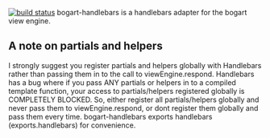 [![build status](https://secure.travis-ci.org/jdc0589/bogart-handlebars.png)](http://travis-ci.org/jdc0589/bogart-handlebars)
bogart-handlebars is a handlebars adapter for the bogart view engine.

## A note on partials and helpers
I strongly suggest you register partials and helpers globally with Handlebars rather than passing them in to the call to viewEngine.respond. Handlebars has a bug where if you pass ANY partials or helpers in to a compiled template function, your access to partials/helpers registered globally is COMPLETELY BLOCKED. So, either register all partials/helpers globally and never pass them to viewEngine.respond, or dont register them globally and pass them every time. bogart-handlebars exports handlebars (exports.handlebars) for convenience.

